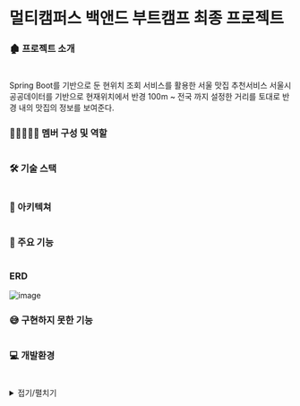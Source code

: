 # 멀티캠퍼스 백앤드 부트캠프 최종 프로젝트 

### 🏚 프로젝트 소개
#

Spring Boot를 기반으로 둔 현위치 조회 서비스를 활용한 서울 맛집 추천서비스 서울시 공공데이터를 기반으로 현재위치에서 반경 100m ~ 전국 까지 설정한 거리를 토대로 반경 내의 맛집의 정보를 보여준다.



###  👨🏼‍🤝‍👨🏼 멤버 구성 및 역할
#


### 🛠 기술 스택
#


### 📍 아키텍쳐
#



### 📌 주요 기능 
#




### ERD
![image](https://github.com/user-attachments/assets/949806f4-bcb4-4807-9c7e-035cd9fc84c9)


### 😅 구현하지 못한 기능
#

### 💻 개발환경
#

<details>
  <summary>
    접기/펼치기
  </summary>

- **JDK**
  - JAVA 17

- **프레임워크**
  - Spring Boot 3.x

- **빌드도구**
  - Gradle

- **개발도구**
  - Intellij IDEA (IDE)

- **기술 및 라이브러리**
  - MyBatis
  - Lombok
  - JSP

- **협업도구**
  - GitHub
  - ZOOM









  
  
</details>





